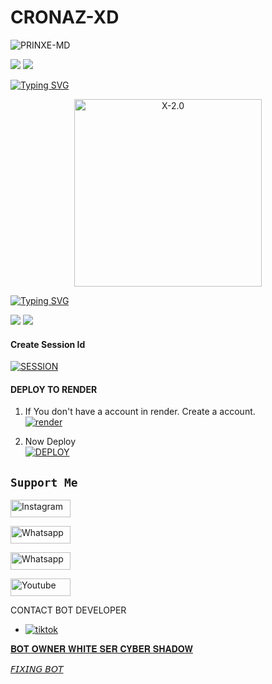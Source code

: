 # CRONAZ-XD
![PRINXE-MD](https://readme-typing-svg.demolab.com?font=Garamond&size=20&pause=998&color=skyblue&background=white&right=true&random=true&width=465&lines=HELLO+EVERYONE👋🏻;WELCOME+TO+CRONAZ+XD+💙)

<a><img src='https://i.imgur.com/LyHic3i.gif'/></a>
<a><img src='https://i.imgur.com/LyHic3i.gif'/></a>

 [![Typing SVG](https://readme-typing-svg.herokuapp.com?font=Rockstar-ExtraBold&color=blue&lines=WHATSAPP+BOT+)](https://git.io/typing-svg)

<p align="center">  
  <a href="https://t.me/Tha_Healer">
    <img alt="X-2.0" height="300" src="https://ik.imagekit.io/eypz/1728220827280_FWLv9BnsE.png">

[![Typing SVG](https://readme-typing-svg.herokuapp.com?font=Rockstar-ExtraBold&color=blue&lines=ᴄʀᴏɴᴀᴢ+xᴅ+ʙᴏᴛ+ᴡᴀꜱ+𝙲𝚁𝙴𝙰𝚃𝙴𝙳+𝙱𝚈+ᴄʀᴏɴᴇx)](https://git.io/typing-svg)



<a><img src='https://i.imgur.com/LyHic3i.gif'/></a>
<a><img src='https://i.imgur.com/LyHic3i.gif'/></a>


#### Create Session Id

<a href='https://cronexpair.onrender.com/' target="_blank"><img alt='SESSION' src='https://img.shields.io/badge/-SESSION-black?   style=for-the-badge&logo=qrcode&logoColor=white'/></a>

#### DEPLOY TO RENDER 

1. If You don't have a account in render. Create a account.
    <br>
<a href='https://dashboard.render.com/register' target="_blank"><img alt='render' src='https://img.shields.io/badge/-Create-black?style=for-the-badge&logo=render&logoColor=white'/></a>



2. Now Deploy
    <br>
<a href='https://qr-dnpk.onrender.com/render.html' target="_blank"><img alt='DEPLOY' src='https://img.shields.io/badge/-DEPLOY-black?style=for-the-badge&logo=render&logoColor=white'/></a>



## ```Support Me```
<a href='https://www.instagram.com/kl_white_ser' target="_blank"><img alt='Instagram' src='https://img.shields.io/badge/CONTACT-h?color=black&style=for-the-badge&logo=instagram' width="96.35" height="28"/></a></p>


<a href='https://chat.whatsapp.com/CfFibovjGmu8tbJtKfs57Z' target="_blank"><img alt='Whatsapp' src='https://img.shields.io/badge/OFFICIAL-GC-h?color=black&style=for-the-badge&logo=whatsapp' width="96.35" height="28"/></a></p>
<a href='https://chat.whatsapp.com/CfFibovjGmu8tbJtKfs57Z' target="_blank"><img alt='Whatsapp' src='https://img.shields.io/badge/OFFICIAL-Channel-h?color=black&style=for-the-badge&logo=whatsapp' width="96.35" height="28"/></a></p>
<a href='https://www.youtube.com' target="_blank"><img alt='Youtube' src='https://img.shields.io/badge/SUBSCRIBE-h?color=black&style=for-the-badge&logo=youtube' width="96.35" height="28"/></a></p>
</p>

CONTACT BOT DEVELOPER 
- <a aria-label="Join our chats" href="https://wa.me/918078438059?text=Hi CRONEX SER !! `CRONEX` Sir, I need Your Help" target="_blank">
    <img alt="tiktok" src="https://img.shields.io/badge/CREATOR%20Whatsappchat-25D366?style=for-the-badge&logo=whatsapp&logoColor=white" />
  
𝐁𝐎𝐓 𝐎𝐖𝐍𝐄𝐑 𝐖𝐇𝐈𝐓𝐄 𝐒𝐄𝐑  𝐂𝐘𝐁𝐄𝐑 𝐒𝐇𝐀𝐃𝐎𝐖 

𝘍𝘐𝘟𝘐𝘕𝘎 𝘉𝘖𝘛  
